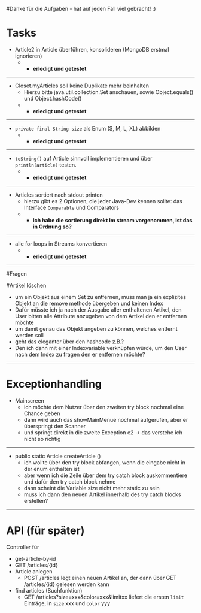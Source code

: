 #Danke für die Aufgaben - hat auf jeden Fall viel gebracht! :)

# Tasks
* Article2 in Article überführen, konsolideren (MongoDB erstmal ignorieren)
  * * <b>erledigt und getestet</b>
***

* Closet.myArticles soll keine Duplikate mehr beinhalten
  * Hierzu bitte java.util.collection.Set anschauen, sowie Object.equals() und Object.hashCode() 
  * * <b>erledigt und getestet</b>
***
* `private final String size` als Enum (S, M, L, XL) abbilden
  * * <b>erledigt und getestet</b>
***

* `toString()` auf Article sinnvoll implementieren und über `println(article)` testen.
  * * <b>erledigt und getestet</b>
***
  
* Articles sortiert nach stdout printen
  * hierzu gibt es 2 Optionen, die jeder Java-Dev kennen sollte: das Interface `Comparable` und Comparators
  * * <b>ich habe die sortierung direkt im stream vorgenommen, ist das in Ordnung so?</b>
***
* alle for loops in Streams konvertieren
  * * <b>erledigt und getestet</b>
***
#Fragen

#Artikel löschen
* um ein Objekt aus einem Set zu entfernen, muss man ja ein explizites Objekt an die remove methode übergeben und keinen Index
* Dafür müsste ich ja nach der Ausgabe aller enthaltenen Artikel, den User bitten alle Attribute anzugeben von dem Artikel den er entfernen möchte
* um damit genau das Objekt angeben zu können, welches entfernt werden soll
* geht das eleganter über den hashcode z.B.?
* Den ich dann mit einer Indexvariable verknüpfen würde, um den User nach dem Index zu fragen den er entfernen möchte?
***

# Exceptionhandling
* Mainscreen
  * ich möchte dem Nutzer über den zweiten try block nochmal eine Chance geben
  * dann wird auch das showMainMenue nochmal aufgerufen, aber er überspringt den Scanner 
  * und springt direkt in die zweite Exception e2 -> das verstehe ich nicht so richtig
***
* public static Article createArticle ()
  * ich wollte über den try block abfangen, wenn die eingabe nicht in der enum enthalten ist
  * aber wenn ich die Zeile über dem try catch block auskommentiere und dafür den try catch block nehme
  * dann scheint die Variable size nicht mehr static zu sein
  * muss ich dann den neuen Artikel innerhalb des try catch blocks erstellen?
***
  

# API (für später)
Controller für
* get-article-by-id
* GET /articles/{id}
* Article anlegen
  * POST /articles legt einen neuen Artikel an, der dann über GET /articles/{id} gelesen werden kann
* find articles (Suchfunktion)
  * GET /articles?size=xxx&color=xxx&limitxx liefert die ersten `limit` Einträge, in `size` xxx und `color` yyy
